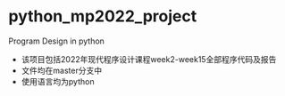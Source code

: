 # python_mp2022_project
Program Design in python
- 该项目包括2022年现代程序设计课程week2-week15全部程序代码及报告
- 文件均在master分支中
- 使用语言均为python
